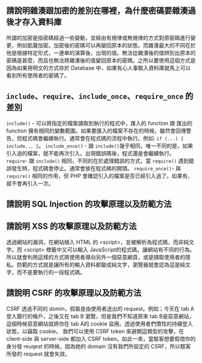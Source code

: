 ## 請說明雜湊跟加密的差別在哪裡，為什麼密碼要雜湊過後才存入資料庫
所謂的加密是指密碼經過一些變動，並經由有規律或無規律的方式對原密碼進行變更，例如凱薩加密。加密後的密碼可以再變回原本的狀態。而雜湊最大的不同在於他是根據特定形式，一連串的演算後，出現的值。無法從雜湊後的值辨別出原本的密碼是甚麼，而且也無法將雜湊後的值變回原本的密碼。之所以要使用這個方式是因為如果用明文的方式存於 Database 中，如果有心人事駭入資料庫就馬上可以看到所有使用者的密碼了。

## `include`、`require`、`include_once`、`require_once` 的差別
`include()` - 可以將指定的檔案讀取到執行的程式中，匯入的 function 跟 匯出的 function 擁有相同的變數範圍。如果要匯入的檔案不存在的時候，雖然會回傳警告，但程式碼會繼續執行。通常會在程式碼的流程中執行。例如: `if (...) { include... }`。
`include_once()` - 跟 `include()`幾乎相同，唯一不同的是，如果引入過的檔案，就不能再次引入。出現錯誤碼後，程式還是會繼續執行。
`require`- 跟 `include()` 相同，不同的在於處理錯誤的方式，當 `require()` 遇到錯誤發生時，程式碼會停止。通常會放在程式碼的開頭。
`require_once()`- 與 `require()` 相同的作用，但 PHP 會確認引入的檔案是否已經引入過了。如果有，就不會再引入一次。
## 請說明 SQL Injection 的攻擊原理以及防範方法

##  請說明 XSS 的攻擊原理以及防範方法
透過網站的漏洞，在網站植入 HTML 的 \<script>，並被解析為程式碼，而非純文字。而 \<script> 標籤中又可以輸入 JavaScript的程式碼，讓網站有不同的行為。所以就會利用這樣的方式將使用者導向另外一個惡意網頁，或是擷取使用者的隱私。防範的方式就是讓所有的輸入資料都變成純文字，瀏覽器就會認為這是純文字，而不是要執行的一段程式碼。

## 請說明 CSRF 的攻擊原理以及防範方法
CSRF 透過不同的 domin，假裝是由使用者送出的 request。例如；今天在 tab A 登入銀行的帳戶，之後又在 tab B 瀏覽，但是我們不知道原來 tab B是惡意網站，這個時候惡意網站就將你在 tab A的 cookie 盜用。透過使用者們慣性的持續登入狀態，以竊取 cookie。
我們可以使用 CSRF token 來避開這類型的攻擊，在 client-side 與 server-side 都加入 CSRF token。如此一來，當駭客想要假借你的身分發 reuqest 的時候，因為她的 domain 沒有我們所設定的 CSRF，所以駭客所發的 request 就會失效。
